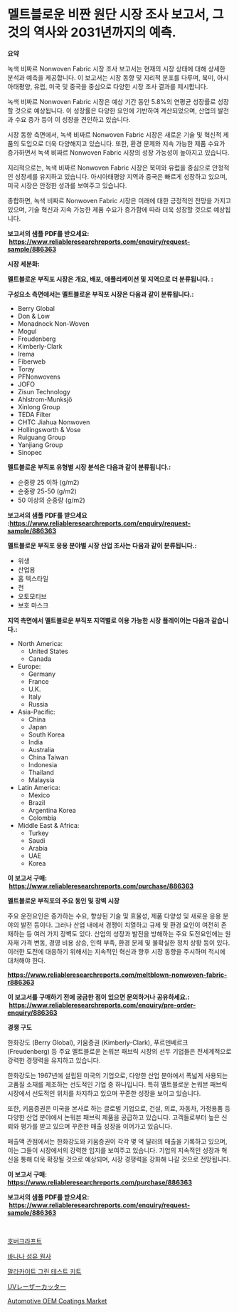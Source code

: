 <p><h1>멜트블로운 비짠 원단 시장 조사 보고서, 그것의 역사와 2031년까지의 예측.</h1></p><p><strong>요약</strong></p>
<p><p>녹색 비짜르 Nonwoven Fabric 시장 조사 보고서는 현재의 시장 상태에 대해 상세한 분석과 예측을 제공합니다. 이 보고서는 시장 동향 및 지리적 분포를 다루며, 북미, 아시아태평양, 유럽, 미국 및 중국을 중심으로 다양한 시장 조사 결과를 제시합니다.</p><p>녹색 비짜르 Nonwoven Fabric 시장은 예상 기간 동안 5.8%의 연평균 성장률로 성장할 것으로 예상됩니다. 이 성장률은 다양한 요인에 기반하여 계산되었으며, 산업의 발전과 수요 증가 등이 이 성장을 견인하고 있습니다.</p><p>시장 동향 측면에서, 녹색 비짜르 Nonwoven Fabric 시장은 새로운 기술 및 혁신적 제품의 도입으로 더욱 다양해지고 있습니다. 또한, 환경 문제와 지속 가능한 제품 수요가 증가하면서 녹색 비짜르 Nonwoven Fabric 시장의 성장 가능성이 높아지고 있습니다.</p><p>지리적으로는, 녹색 비짜르 Nonwoven Fabric 시장은 북미와 유럽을 중심으로 안정적인 성장세를 유지하고 있습니다. 아시아태평양 지역과 중국은 빠르게 성장하고 있으며, 미국 시장은 안정한 성과를 보여주고 있습니다.</p><p>종합하면, 녹색 비짜르 Nonwoven Fabric 시장은 미래에 대한 긍정적인 전망을 가지고 있으며, 기술 혁신과 지속 가능한 제품 수요가 증가함에 따라 더욱 성장할 것으로 예상됩니다.</p></p>
<p><strong>보고서의 샘플 PDF를 받으세요: &nbsp;<a href="https://www.reliableresearchreports.com/enquiry/request-sample/886363">https://www.reliableresearchreports.com/enquiry/request-sample/886363</a></strong></p>
<p><strong>시장 세분화:</strong></p>
<p><strong> 멜트블로운 부직포 시장은 개요, 배포, 애플리케이션 및 지역으로 더 분류됩니다. :</strong></p>
<p><strong>구성요소 측면에서는 멜트블로운 부직포 시장은 다음과 같이 분류됩니다.:</strong></p>
<p><ul><li>Berry Global</li><li>Don & Low</li><li>Monadnock Non-Woven</li><li>Mogul</li><li>Freudenberg</li><li>Kimberly-Clark</li><li>Irema</li><li>Fiberweb</li><li>Toray</li><li>PFNonwovens</li><li>JOFO</li><li>Zisun Technology</li><li>Ahlstrom-Munksjö</li><li>Xinlong Group</li><li>TEDA Filter</li><li>CHTC Jiahua Nonwoven</li><li>Hollingsworth & Vose</li><li>Ruiguang Group</li><li>Yanjiang Group</li><li>Sinopec</li></ul></p>
<p><strong> 멜트블로운 부직포 유형별 시장 분석은 다음과 같이 분류됩니다.:</strong></p>
<p><ul><li>순중량 25 이하 (g/m2)</li><li>순중량 25-50 (g/m2)</li><li>50 이상의 순중량 (g/m2)</li></ul></p>
<p><strong>보고서의 샘플 PDF를 받으세요 :<a href="https://www.reliableresearchreports.com/enquiry/request-sample/886363">https://www.reliableresearchreports.com/enquiry/request-sample/886363</a></strong></p>
<p><strong> 멜트블로운 부직포 응용 분야별 시장 산업 조사는 다음과 같이 분류됩니다.:</strong></p>
<p><ul><li>위생</li><li>산업용</li><li>홈 텍스타일</li><li>천</li><li>오토모티브</li><li>보호 마스크</li></ul></p>
<p><strong>지역 측면에서 멜트블로운 부직포 지역별로 이용 가능한 시장 플레이어는 다음과 같습니다.:</strong></p>
<p><ul>
    <li>
        North America:
        <ul>
            <li>United States</li>
            <li>Canada</li>
        </ul>
    </li>
    <li>
        Europe:
        <ul>
            <li>Germany</li>
            <li>France</li>
            <li>U.K.</li>
            <li>Italy</li>
            <li>Russia</li>
        </ul>
    </li>
    <li>
        Asia-Pacific:
        <ul>
            <li>China</li>
            <li>Japan</li>
            <li>South Korea</li>
            <li>India</li>
            <li>Australia</li>
            <li>China Taiwan</li>
            <li>Indonesia</li>
            <li>Thailand</li>
            <li>Malaysia</li>
        </ul>
    </li>
    <li>
        Latin America:
        <ul>
            <li>Mexico</li>
            <li>Brazil</li>
            <li>Argentina Korea</li>
            <li>Colombia</li>
        </ul>
    </li>
    <li>
        Middle East & Africa:
        <ul>
            <li>Turkey</li>
            <li>Saudi</li>
            <li>Arabia</li>
            <li>UAE</li>
            <li>Korea</li>
        </ul>
    </li>
    </ul></p>
<p><strong>이 보고서 구매: &nbsp;<a href="https://www.reliableresearchreports.com/purchase/886363">https://www.reliableresearchreports.com/purchase/886363</a></strong></p>
<p><strong>멜트블로운 부직포의 주요 동인 및 장벽 시장</strong></p>
<p><p>주요 운전요인은 증가하는 수요, 향상된 기술 및 효율성, 제품 다양성 및 새로운 응용 분야의 발전 등이다. 그러나 산업 내에서 경쟁이 치열하고 규제 및 환경 요인이 여전히 존재하는 등 여러 가지 장벽도 있다. 산업의 성장과 발전을 방해하는 주요 도전요인에는 원자재 가격 변동, 경영 비용 상승, 인력 부족, 환경 문제 및 불확실한 정치 상황 등이 있다. 이러한 도전에 대응하기 위해서는 지속적인 혁신과 향후 시장 동향을 주시하며 적시에 대처해야 한다.</p></p>
<p><strong><a href="https://www.reliableresearchreports.com/meltblown-nonwoven-fabric-r886363">https://www.reliableresearchreports.com/meltblown-nonwoven-fabric-r886363</a></strong></p>
<p><strong>이 보고서를 구매하기 전에 궁금한 점이 있으면 문의하거나 공유하세요.: &nbsp;<a href="https://www.reliableresearchreports.com/enquiry/pre-order-enquiry/886363">https://www.reliableresearchreports.com/enquiry/pre-order-enquiry/886363</a></strong></p>
<p><strong>경쟁 구도</strong></p>
<p><p>한화강도 (Berry Global), 키움증권 (Kimberly-Clark), 푸르덴베르크 (Freudenberg) 등 주요 멜트블로운 논워븐 패브릭 시장의 선두 기업들은 전세계적으로 강력한 경쟁력을 유지하고 있습니다.</p><p>한화강도는 1967년에 설립된 미국의 기업으로, 다양한 산업 분야에서 폭넓게 사용되는 고품질 소재를 제조하는 선도적인 기업 중 하나입니다. 특히 멜트블로운 논워븐 패브릭 시장에서 선도적인 위치를 차지하고 있으며 꾸준한 성장을 보이고 있습니다.</p><p>또한, 키움증권은 미국을 본사로 하는 글로벌 기업으로, 건설, 의료, 자동차, 가정용품 등 다양한 산업 분야에서 논워븐 패브릭 제품을 공급하고 있습니다. 고객들로부터 높은 신뢰와 평가를 받고 있으며 꾸준한 매출 성장을 이어가고 있습니다.</p><p>매출액 관점에서는 한화강도와 키움증권이 각각 몇 억 달러의 매출을 기록하고 있으며, 이는 그들이 시장에서의 강력한 입지를 보여주고 있습니다. 기업의 지속적인 성장과 혁신을 통해 더욱 확장될 것으로 예상되며, 시장 경쟁력을 강화해 나갈 것으로 전망됩니다.</p></p>
<p><strong>이 보고서 구매: &nbsp; <a href="https://www.reliableresearchreports.com/purchase/886363">https://www.reliableresearchreports.com/purchase/886363</a></strong></p>
<p><strong>보고서의 샘플 PDF를 받으세요: &nbsp;<a href="https://www.reliableresearchreports.com/enquiry/request-sample/886363">https://www.reliableresearchreports.com/enquiry/request-sample/886363</a></strong><strong></strong></p>
<p>&nbsp;</p>
<p><p><a href="https://medium.com/@birdieynch/%ED%98%B8%EB%B2%84%ED%81%AC%EB%9E%98%ED%94%84%ED%8A%B8-%EC%8B%9C%EC%9E%A5-%EC%8B%9C%EC%9E%A5-cagr-%EC%8B%9C%EC%9E%A5-%EB%8F%99%ED%96%A5-%EB%B0%8F-%EC%84%B1%EC%9E%A5-%EC%A0%84%EB%9E%B5%EC%97%90-%EB%8C%80%ED%95%9C-%ED%86%B5%EC%B0%B0%EB%A0%A5-e0724710f101">호버크라프트</a></p><p><a href="https://github.com/trmesnao7959541/Market-Research-Report-List-1/blob/main/589655830395.md">바나나 섬유 원사</a></p><p><a href="https://medium.com/@emmamoy1/%EB%A7%90%EB%9D%BC%EC%B9%B4%EC%9D%B4%ED%8A%B8-%EA%B7%B8%EB%A6%B0-%EC%8B%9C%ED%97%98-%ED%82%A4%ED%8A%B8-%EC%8B%9C%EC%9E%A5-%EB%B6%84%EC%84%9D-%EA%B7%B8%EC%9D%98-cagr-%EC%8B%9C%EC%9E%A5-%EC%84%B8%EB%B6%84%ED%99%94-%EB%B0%8F-%EA%B8%80%EB%A1%9C%EB%B2%8C-%EC%82%B0%EC%97%85-%EA%B0%9C%EC%9A%94-0f5b31d8dd51">말라카이트 그린 테스트 키트</a></p><p><a href="https://medium.com/@annchovey1988/uv%E3%83%AC%E3%83%BC%E3%82%B6%E3%83%BC%E3%82%AB%E3%83%83%E3%82%BF%E3%83%BC%E3%83%9E%E3%83%BC%E3%82%B1%E3%83%83%E3%83%88-2031%E5%B9%B4%E3%81%BE%E3%81%A7%E3%81%AE%E6%88%90%E5%8A%9F%E3%81%99%E3%82%8B%E3%83%93%E3%82%B8%E3%83%8D%E3%82%B9%E6%88%A6%E7%95%A5%E3%81%AE%E9%8D%B5%E3%82%92%E4%BA%88%E6%B8%AC-ceff85ab8505">UVレーザーカッター</a></p><p><a href="https://issuu.com/reportprime-2/docs/automotive-oem-coatings-market-size-2030.pptx">Automotive OEM Coatings Market</a></p></p>